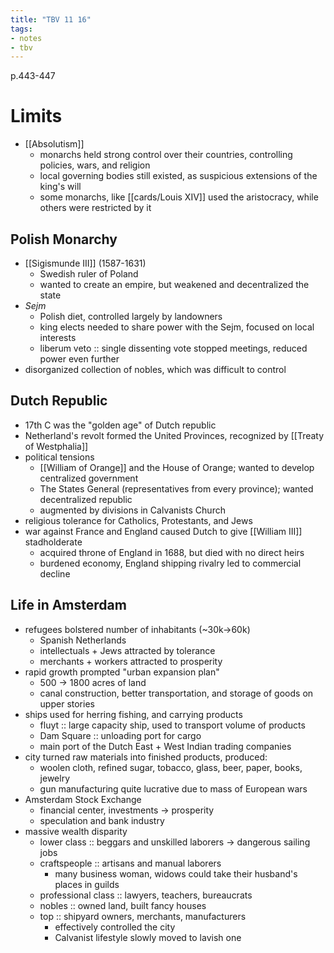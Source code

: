 ```yaml
---
title: "TBV 11 16"
tags:
- notes
- tbv
---
```

p.443-447
# Limits
- [[Absolutism]]
	- monarchs held strong control over their countries, controlling policies, wars, and religion
	- local governing bodies still existed, as suspicious extensions of the king's will
	- some monarchs, like [[cards/Louis XIV]] used the aristocracy, while others were restricted by it
## Polish Monarchy
- [[Sigismunde III]] (1587-1631)
	- Swedish ruler of Poland
	- wanted to create an empire, but weakened and decentralized the state
- *Sejm*
	- Polish diet, controlled largely by landowners
	- king elects needed to share power with the Sejm, focused on local interests
	- liberum veto :: single dissenting vote stopped meetings, reduced power even further
- disorganized collection of nobles, which was difficult to control
## Dutch Republic
- 17th C was the "golden age" of Dutch republic
- Netherland's revolt formed the United Provinces, recognized by [[Treaty of Westphalia]]
- political tensions
	- [[William of Orange]] and the House of Orange; wanted to develop centralized government
	- The States General (representatives from every province); wanted decentralized republic
	- augmented by divisions in Calvanists Church
- religious tolerance for Catholics, Protestants, and Jews
- war against France and England caused Dutch to give [[William III]] stadholderate
	- acquired throne of England in 1688, but died with no direct heirs
	- burdened economy, England shipping rivalry led to commercial decline
## Life in Amsterdam
- refugees bolstered number of inhabitants (~30k->60k)
	- Spanish Netherlands
	- intellectuals + Jews attracted by tolerance
	- merchants + workers attracted to prosperity
- rapid growth prompted "urban expansion plan"
	- 500 -> 1800 acres of land
	- canal construction, better transportation, and storage of goods on upper stories
- ships used for herring fishing, and carrying products
	- fluyt :: large capacity ship, used to transport volume of products
	- Dam Square :: unloading port for cargo
	- main port of the Dutch East + West Indian trading companies
- city turned raw materials into finished products, produced:
	- woolen cloth, refined sugar, tobacco, glass, beer, paper, books, jewelry
	- gun manufacturing quite lucrative due to mass of European wars
- Amsterdam Stock Exchange
	- financial center, investments -> prosperity
	- speculation and bank industry
- massive wealth disparity
	- lower class :: beggars and unskilled laborers -> dangerous sailing jobs
	- craftspeople ::  artisans and manual laborers
		- many business woman, widows could take their husband's places in guilds
	- professional class :: lawyers, teachers, bureaucrats
	- nobles :: owned land, built fancy houses
	- top :: shipyard owners, merchants, manufacturers
		- effectively controlled the city
		- Calvanist lifestyle slowly moved to lavish one
